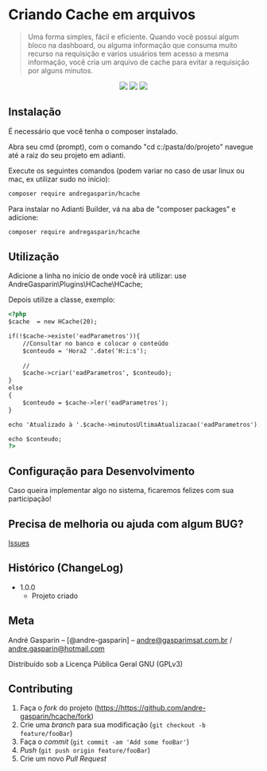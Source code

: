 # Criando Cache em arquivos
> Uma forma simples, fácil e eficiente. Quando você possui algum bloco na dashboard, ou alguma informação que consuma muito recurso na requisição e varios usuários tem acesso a mesma informação, você cria um arquivo de cache para evitar a requisição por alguns minutos.
<p align="center">
<img src="https://img.shields.io/badge/VERSÃO-1.0-green">
<img src="https://img.shields.io/badge/Licença-GNU 3.0-success">
<img src="https://img.shields.io/badge/PHP->7.2-blueviolet">
</p>



## Instalação

É necessário que você tenha o composer instalado.

Abra seu cmd (prompt), com o comando "cd c:/pasta/do/projeto" navegue até a raiz do seu projeto em adianti.

Execute os seguintes comandos (podem variar no caso de usar linux ou mac, ex utilizar sudo no início):

```html
composer require andregasparin/hcache
```

Para instalar no Adianti Builder, vá na aba de "composer packages" e adicione:

```html
composer require andregasparin/hcache
```

## Utilização

Adicione a linha no início de onde você irá utilizar:
use  AndreGasparin\Plugins\HCache\HCache;

Depois utilize a classe, exemplo:


```html
<?php 
$cache  = new HCache(20);

if(!$cache->existe('eadParametros')){  
    //Consultar no banco e colocar o conteúdo
    $conteudo = 'Hora2 '.date('H:i:s');
	
    //
    $cache->criar('eadParametros', $conteudo);
}
else
{
    $conteudo = $cache->ler('eadParametros');
}

echo 'Atualizado à '.$cache->minutosUltimaAtualizacao('eadParametros').' Minutos';

echo $conteudo;
?>
```


## Configuração para Desenvolvimento

Caso queira implementar algo no sistema, ficaremos felizes com sua participação!

## Precisa de melhoria ou ajuda com algum BUG?

<a href="https://github.com/andre-gasparin/hcache/issues">Issues</a>


## Histórico (ChangeLog)

* 1.0.0
    * Projeto criado


## Meta

André Gasparin – [@andre-gasparin] – andre@gasparimsat.com.br / andre.gasparin@hotmail.com

Distribuído sob a Licença Pública Geral GNU (GPLv3) 


## Contributing

1. Faça o _fork_ do projeto (<https://https://github.com/andre-gasparin/hcache/fork>)
2. Crie uma _branch_ para sua modificação (`git checkout -b feature/fooBar`)
3. Faça o _commit_ (`git commit -am 'Add some fooBar'`)
4. _Push_ (`git push origin feature/fooBar`)
5. Crie um novo _Pull Request_
